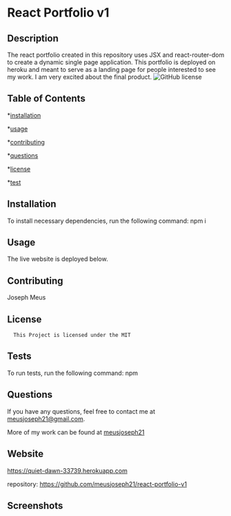 # React Portfolio v1

  ## Description

  The react portfolio created in this repository uses JSX and react-router-dom to create a dynamic single page application. This portfolio is deployed on heroku and meant to serve as a landing page for people interested to see my work. I am very excited about the final product.
  ![GitHub license](https://img.shields.io/badge/license-MIT-blue.svg)

  ## Table of Contents

  *[installation](#installation)

  *[usage](#usage)

  *[contributing](#contributing)

  *[questions](#questions)

  *[license](#license)

  *[test](#test)

  ## Installation

  To install necessary dependencies, run the following command: npm i

  ## Usage

  The live website is deployed below.

  ## Contributing 
  Joseph Meus

  ## License
    
      This Project is licensed under the MIT

  ## Tests 

  To run tests, run the following command:
  npm

  ## Questions 

  If you have any questions, feel free to contact me at meusjoseph21@gmail.com. 

  More of my work can be found at [meusjoseph21](https://github/com/meusjoseph21)

  ## Website

  https://quiet-dawn-33739.herokuapp.com

  repository: https://github.com/meusjoseph21/react-portfolio-v1
  


  ## Screenshots

